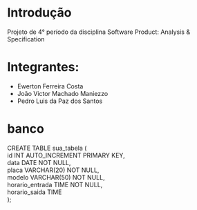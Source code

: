 # Introdução

Projeto de 4° período da disciplina Software Product: Analysis & Specification

# Integrantes:

- Ewerton Ferreira Costa  
- João Victor Machado Maniezzo  
- Pedro Luis da Paz dos Santos  

# banco
CREATE TABLE sua_tabela (  
    id INT AUTO_INCREMENT PRIMARY KEY,  
    data DATE NOT NULL,  
    placa VARCHAR(20) NOT NULL,  
    modelo VARCHAR(50) NOT NULL,  
    horario_entrada TIME NOT NULL,  
    horario_saida TIME  
);  
